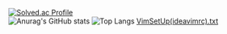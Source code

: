 [![Solved.ac Profile](http://mazassumnida.wtf/api/v2/generate_badge?boj=jiwoo5312)](https://solved.ac/jiwoo5312/)   
![Anurag's GitHub stats](https://github-readme-stats.vercel.app/api?username=wata548&show_icons=true&theme=transparent)
![Top Langs](https://github-readme-stats.vercel.app/api/top-langs/?username=wata548)
[VimSetUp(ideavimrc).txt](https://github.com/user-attachments/files/17960509/VimSetUp.ideavimrc.txt)

